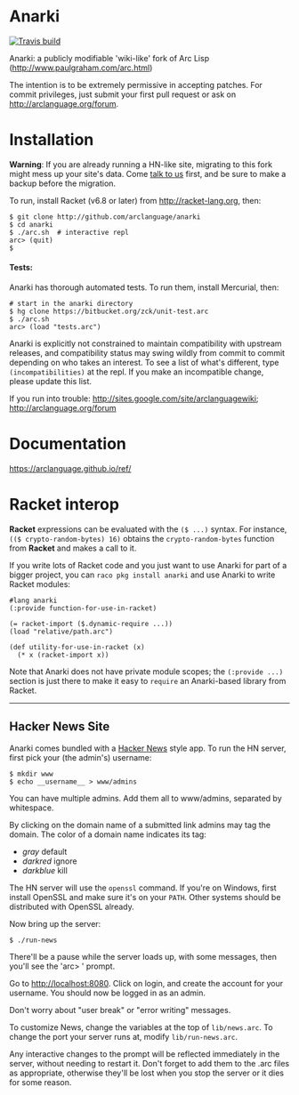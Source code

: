 Anarki
===

[![Travis build](https://travis-ci.org/arclanguage/anarki.svg?branch=master)](https://travis-ci.org/arclanguage/anarki)


Anarki: a publicly modifiable 'wiki-like' fork of Arc Lisp (http://www.paulgraham.com/arc.html)

The intention is to be extremely permissive in accepting patches. For commit
privileges, just submit your first pull request or ask on http://arclanguage.org/forum.

# Installation

**Warning**: If you are already running a HN-like site, migrating to this fork
might mess up your site's data. Come [talk to us](http://arclanguage.org/forum)
first, and be sure to make a backup before the migration.

To run, install Racket (v6.8 or later) from http://racket-lang.org, then:

    $ git clone http://github.com/arclanguage/anarki
    $ cd anarki
    $ ./arc.sh  # interactive repl
    arc> (quit)
    $

#### Tests:

Anarki has thorough automated tests. To run them, install Mercurial, then:

    # start in the anarki directory
    $ hg clone https://bitbucket.org/zck/unit-test.arc
    $ ./arc.sh
    arc> (load "tests.arc")

Anarki is explicitly not constrained to maintain compatibility with upstream
releases, and compatibility status may swing wildly from commit to commit
depending on who takes an interest. To see a list of what's different, type
`(incompatibilities)` at the repl. If you make an incompatible change, please
update this list.

If you run into trouble: http://sites.google.com/site/arclanguagewiki; http://arclanguage.org/forum

# Documentation

https://arclanguage.github.io/ref/

# Racket interop

**Racket** expressions can be evaluated with the `($ ...)` syntax. For instance, `(($ crypto-random-bytes) 16)` obtains the `crypto-random-bytes` function from **Racket** and makes a call to it.

If you write lots of Racket code and you just want to use Anarki for part of a bigger project, you can `raco pkg install anarki` and use Anarki to write Racket modules:

    #lang anarki
    (:provide function-for-use-in-racket)
    
    (= racket-import ($.dynamic-require ...))
    (load "relative/path.arc")
    
    (def utility-for-use-in-racket (x)
      (* x (racket-import x))

Note that Anarki does not have private module scopes; the `(:provide ...)` section is just there to make it easy to `require` an Anarki-based library from Racket.

---


## Hacker News Site

Anarki comes bundled with a [Hacker News](https://news.ycombinator.com) style app.
To run the HN server, first pick your (the admin's) username:

    $ mkdir www
    $ echo __username__ > www/admins

You can have multiple admins. Add them all to www/admins, separated by whitespace.

By clicking on the domain name of a submitted link admins may tag the domain. The color of a domain name indicates its tag:

* *gray* default
* *darkred* ignore
* *darkblue* kill

The HN server will use the `openssl` command. If you're on Windows, first install OpenSSL and make sure it's on your `PATH`. Other systems should be distributed with OpenSSL already.

Now bring up the server:

    $ ./run-news

There'll be a pause while the server loads up, with some messages, then you'll
see the 'arc> ' prompt.

Go to [http://localhost:8080](http://localhost:8080). Click on login, and
create the account for your username. You should now be logged in as an admin.

Don't worry about "user break" or "error writing" messages.

To customize News, change the variables at the top of `lib/news.arc`. To
change the port your server runs at, modify `lib/run-news.arc`.

Any interactive changes to the prompt will be reflected immediately in the
server, without needing to restart it. Don't forget to add them to the .arc
files as appropriate, otherwise they'll be lost when you stop the server or it
dies for some reason.
